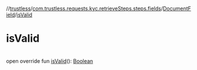 //[trustless](../../../index.md)/[com.trustless.requests.kyc.retrieveSteps.steps.fields](../index.md)/[DocumentField](index.md)/[isValid](is-valid.md)

# isValid

\
open override fun [isValid](is-valid.md)(): [Boolean](https://kotlinlang.org/api/latest/jvm/stdlib/kotlin/-boolean/index.html)
